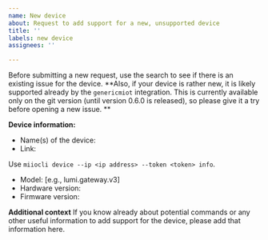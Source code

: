 ```yaml
---
name: New device
about: Request to add support for a new, unsupported device
title: ''
labels: new device
assignees: ''

---
```


Before submitting a new request, use the search to see if there is an existing issue for the device.
**Also, if your device is rather new, it is likely supported already by the `genericmiot` integration.
This is currently available only on the git version (until version 0.6.0 is released), so please give it a try before opening a new issue.
**

**Device information:**

  - Name(s) of the device:
  - Link:

Use `miiocli device --ip <ip address> --token <token> info`.

  - Model: [e.g., lumi.gateway.v3]
  - Hardware version:
  - Firmware version:

**Additional context**
If you know already about potential commands or any other useful information to add support for the device, please add that information here.
